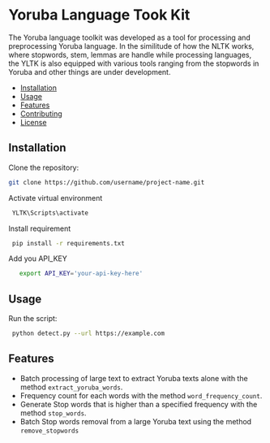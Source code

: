 # Yoruba Language Took Kit

The Yoruba language toolkit was developed as a tool for processing and preprocessing Yoruba language.
In the similitude of how the NLTK works, where stopwords, stem, lemmas are handle while processing languages, the YLTK is also equipped with various tools ranging from the stopwords in Yoruba and other things are under development.

- [Installation](#installation)
- [Usage](#usage)
- [Features](#features)
- [Contributing](#contributing)
- [License](#license)

## Installation
Clone the repository:
   ```bash
   git clone https://github.com/username/project-name.git
   ```
Activate virtual environment
   ```bash
    YLTK\Scripts\activate
   ```
Install requirement
   ```bash
    pip install -r requirements.txt
   ```

Add you API_KEY
```bash
   export API_KEY='your-api-key-here'
   ```

## Usage
Run the script:
   ```bash
    python detect.py --url https://example.com
   ```

## Features
- Batch processing of large text to extract Yoruba texts alone with the method `extract_yoruba_words`.
- Frequency count for each words with the method `word_frequency_count`.
- Generate Stop words that is higher than a specified frequency with the method `stop_words`.
- Batch Stop words removal from a large Yoruba text using the method `remove_stopwords`

